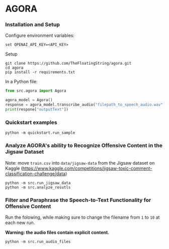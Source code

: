 # AGORA

### Installation and Setup

Configure environment variables:

```
set OPENAI_API_KEY=<API_KEY>
```

Setup
```
git clone https://github.com/TheFloatingString/agora.git
cd agora
pip install -r requirements.txt
```

In a Python file:
```python
from src.agora import Agora

agora_model = Agora()
response = agora_model.transcribe_audio("filepath_to_speech_audio.wav")
print(respone["outputText"])
```

### Quickstart examples

```
python -m quickstart.run_sample
```

### Analyze AGORA's ability to Recognize Offensive Content in the Jigsaw Dataset

Note: move `train.csv` into `data/jigsaw-data` from the Jigsaw dataset on Kaggle (https://www.kaggle.com/competitions/jigsaw-toxic-comment-classification-challenge/data)

```
python -m src.run_jigsaw_data
python -m src.analyze_resutls
```

### Filter and Paraphrase the Speech-to-Text Functionality for Offensive Content

Run the folowing, while making sure to change the filename from `1` to `10` at each new run.

**Warning: the audio files contain explicit content.**

```
python -m src.run_audio_files
```
